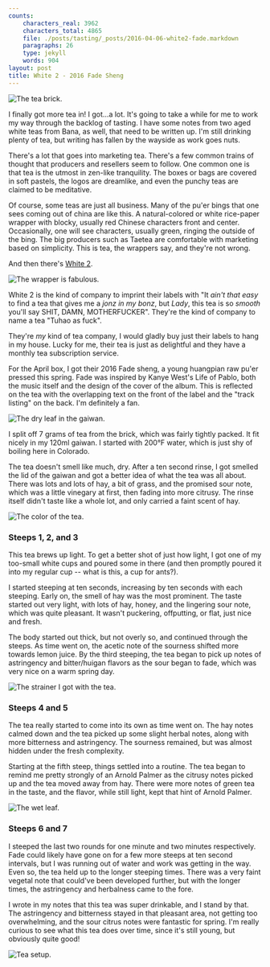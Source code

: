 ```yaml
---
counts:
    characters_real: 3962
    characters_total: 4865
    file: ./posts/tasting/_posts/2016-04-06-white2-fade.markdown
    paragraphs: 26
    type: jekyll
    words: 904
layout: post
title: White 2 - 2016 Fade Sheng
---
```


![The tea brick.](/assets/tasting/w2fade-brick.jpg)

I finally got more tea in!  I got...a lot.  It's going to take a while for me to work my way through the backlog of tasting.  I have some notes from two aged white teas from Bana, as well, that need to be written up.  I'm still drinking plenty of tea, but writing has fallen by the wayside as work goes nuts.

There's a lot that goes into marketing tea.  There's a few common trains of thought that producers and resellers seem to follow.  One common one is that tea is the utmost in zen-like tranquility.  The boxes or bags are covered in soft pastels, the logos are dreamlike, and even the punchy teas are claimed to be meditative.

Of course, some teas are just all business.  Many of the pu'er bings that one sees coming out of china are like this.  A natural-colored or white rice-paper wrapper with blocky, usually red Chinese characters front and center.  Occasionally, one will see characters, usually green, ringing the outside of the bing.  The big producers such as Taetea are comfortable with marketing based on simplicity.  This is tea, the wrappers say, and they're not wrong.

And then there's [White 2](http://white2tea.com).

![The wrapper is fabulous.](/assets/tasting/w2fade-front-back.jpg)

White 2 is the kind of company to imprint their labels with "It *ain't that easy* to find a tea that gives me a *jonz in my bonz*, but *Lady*, this tea is so *smooth* you'll say SHIT, DAMN, MOTHERFUCKER".  They're the kind of company to name a tea "Tuhao as fuck".

They're *my* kind of tea company, I would gladly buy just their labels to hang in my house.  Lucky for me, their tea is just as delightful and they have a monthly tea subscription service.

For the April box, I got their 2016 Fade sheng, a young huangpian raw pu'er pressed this spring.  Fade was inspired by Kanye West's Life of Pablo, both the music itself and the design of the cover of the album.  This is reflected on the tea with the overlapping text on the front of the label and the "track listing" on the back.  I'm definitely a fan.

![The dry leaf in the gaiwan.](/assets/tasting/w2fade-dry.jpg)

I split off 7 grams of tea from the brick, which was fairly tightly packed.  It fit nicely in my 120ml gaiwan.  I started with 200&deg;F water, which is just shy of boiling here in Colorado.

The tea doesn't smell like much, dry.  After a ten second rinse, I got smelled the lid of the gaiwan and got a better idea of what the tea was all about.  There was lots and lots of hay, a bit of grass, and the promised sour note, which was a little vinegary at first, then fading into more citrusy.  The rinse itself didn't taste like a whole lot, and only carried a faint scent of hay.

![The color of the tea.](/assets/tasting/w2fade-color.jpg)

### Steeps 1, 2, and 3

This tea brews up light.  To get a better shot of just how light, I got one of my too-small white cups and poured some in there (and then promptly poured it into my regular cup -- what is this, a cup for ants?).

I started steeping at ten seconds, increasing by ten seconds with each steeping.  Early on, the smell of hay was the most prominent.  The taste started out very light, with lots of hay, honey, and the lingering sour note, which was quite pleasant.  It wasn't puckering, offputting, or flat, just nice and fresh.

The body started out thick, but not overly so, and continued through the steeps.  As time went on, the acetic note of the sourness shifted more towards lemon juice.  By the third steeping, the tea began to pick up notes of astringency and bitter/huigan flavors as the sour began to fade, which was very nice on a warm spring day.

![The strainer I got with the tea.](/assets/tasting/w2fade-strainer.jpg)

### Steeps 4 and 5

The tea really started to come into its own as time went on.  The hay notes calmed down and the tea picked up some slight herbal notes, along with more bitterness and astringency.  The sourness remained, but was almost hidden under the fresh complexity.

Starting at the fifth steep, things settled into a routine.  The tea began to remind me pretty strongly of an Arnold Palmer as the citrusy notes picked up and the tea moved away from hay.  There were more notes of green tea in the taste, and the flavor, while still light, kept that hint of Arnold Palmer.

![The wet leaf.](/assets/tasting/w2fade-leaf.jpg)

### Steeps 6 and 7

I steeped the last two rounds for one minute and two minutes respectively.  Fade could likely have gone on for a few more steeps at ten second intervals, but I was running out of water and work was getting in the way.  Even so, the tea held up to the longer steeping times.  There was a very faint vegetal note that could've been developed further, but with the longer times, the astringency and herbalness came to the fore.

I wrote in my notes that this tea was super drinkable, and I stand by that.  The astringency and bitterness stayed in that pleasant area, not getting too overwhelming, and the sour citrus notes were fantastic for spring.  I'm really curious to see what this tea does over time, since it's still young, but obviously quite good!

![Tea setup.](/assets/tasting/w2fade-setup.jpg)
